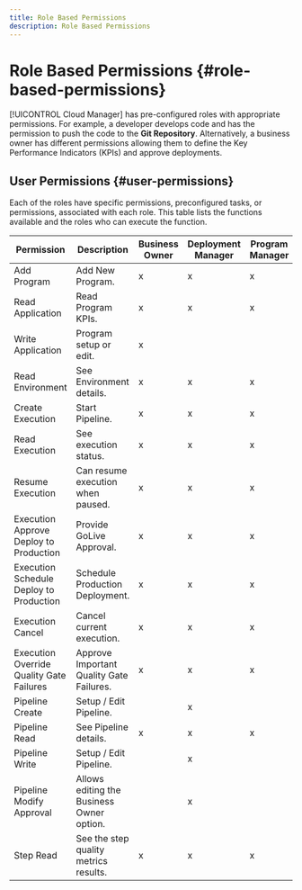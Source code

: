 ```yaml
---
title: Role Based Permissions
description: Role Based Permissions
---
```


# Role Based Permissions {#role-based-permissions}

[!UICONTROL Cloud Manager] has pre-configured roles with appropriate permissions. For example, a developer develops code and has the permission to push the code to the **Git Repository**. Alternatively, a business owner has different permissions allowing them to define the Key Performance Indicators (KPIs) and approve deployments.

## User Permissions {#user-permissions}

Each of the roles have specific permissions, preconfigured tasks, or permissions, associated with each role. This table lists the functions available and the roles who can execute the function.

|Permission|Description|Business Owner|Deployment Manager|Program Manager|Developer|
|--- |--- |--- |--- |--- |--- |
|Add Program|Add New Program.|x|x|x|x|
|Read Application|Read Program KPIs.|x|x|x|x|
|Write Application|Program setup or edit.|x|||||
|Read Environment|See Environment details.|x|x|x|x|
|Create Execution|Start Pipeline.|x|x|x||
|Read Execution|See execution status.|x|x|x|x|
|Resume Execution|Can resume execution when paused.|x|x|x||x|
|Execution Approve Deploy to Production|Provide GoLive Approval.|x|x|x|||
|Execution Schedule Deploy to Production|Schedule Production Deployment.|x|x|x|
|Execution Cancel|Cancel current execution.|x|x|x||
|Execution Override Quality Gate Failures|Approve Important Quality Gate Failures.|x|x|x||
|Pipeline Create|Setup / Edit Pipeline.||x|||
|Pipeline Read|See Pipeline details.|x|x|x|x|
|Pipeline Write|Setup / Edit Pipeline.||x|||
|Pipeline Modify Approval|Allows editing the Business Owner option.||x|||
|Step Read|See the step quality metrics results.|x|x|x|x|
